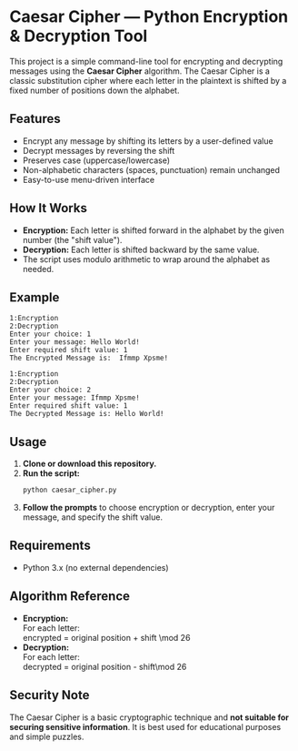 # Caesar Cipher — Python Encryption & Decryption Tool

This project is a simple command-line tool for encrypting and decrypting messages using the **Caesar Cipher** algorithm. The Caesar Cipher is a classic substitution cipher where each letter in the plaintext is shifted by a fixed number of positions down the alphabet.

## Features

- Encrypt any message by shifting its letters by a user-defined value
- Decrypt messages by reversing the shift
- Preserves case (uppercase/lowercase)
- Non-alphabetic characters (spaces, punctuation) remain unchanged
- Easy-to-use menu-driven interface

## How It Works

- **Encryption:** Each letter is shifted forward in the alphabet by the given number (the "shift value").
- **Decryption:** Each letter is shifted backward by the same value.
- The script uses modulo arithmetic to wrap around the alphabet as needed.

## Example

```
1:Encryption
2:Decryption
Enter your choice: 1
Enter your message: Hello World!
Enter required shift value: 1
The Encrypted Message is:  Ifmmp Xpsme!
```

```
1:Encryption
2:Decryption
Enter your choice: 2
Enter your message: Ifmmp Xpsme!
Enter required shift value: 1
The Decrypted Message is: Hello World!
```

## Usage

1. **Clone or download this repository.**
2. **Run the script:**
    ```bash
    python caesar_cipher.py
    ```
3. **Follow the prompts** to choose encryption or decryption, enter your message, and specify the shift value.

## Requirements

- Python 3.x (no external dependencies)

## Algorithm Reference

- **Encryption:**  
  For each letter:  
  encrypted = original position + shift \mod 26 
- **Decryption:**  
  For each letter:  
  decrypted = original position - shift\mod 26

## Security Note

The Caesar Cipher is a basic cryptographic technique and **not suitable for securing sensitive information**. It is best used for educational purposes and simple puzzles.

